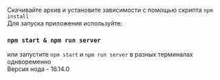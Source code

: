Скачивайте архив и установите зависимости с помощью скрипта `npm install`  
Для запуска приложения используйте:
### `npm start & npm run server`
или запустите `npm start` и `npm run server` в разных терминалах однвоременно  
Версия нода - 16.14.0
